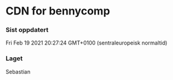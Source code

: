 
# CDN for bennycomp

### Sist oppdatert 
Fri Feb 19 2021 20:27:24 GMT+0100 (sentraleuropeisk normaltid)
### Laget 
Sebastian
